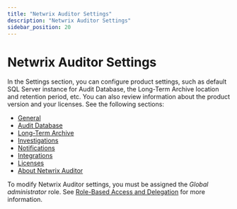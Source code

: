 ```yaml
---
title: "Netwrix Auditor Settings"
description: "Netwrix Auditor Settings"
sidebar_position: 20
---
```


# Netwrix Auditor Settings

In the Settings section, you can configure product settings, such as default SQL Server instance for
Audit Database, the Long-Term Archive location and retention period, etc. You can also review
information about the product version and your licenses. See the following sections:

- [General](/docs/auditor/10.8/admin/settings/general.md)
- [Audit Database](/docs/auditor/10.8/admin/settings/auditdatabase.md)
- [Long-Term Archive](/docs/auditor/10.8/admin/settings/longtermarchive.md)
- [Investigations](/docs/auditor/10.8/admin/settings/investigations.md)
- [Notifications](/docs/auditor/10.8/admin/settings/notifications.md)
- [Integrations](/docs/auditor/10.8/admin/settings/integrations.md)
- [Licenses](/docs/auditor/10.8/admin/settings/licenses.md)
- [About Netwrix Auditor](/docs/auditor/10.8/admin/settings/about.md)

To modify Netwrix Auditor settings, you must be assigned the _Global administrator_ role. See
[Role-Based Access and Delegation](/docs/auditor/10.8/admin/monitoringplans/delegation.md) for more information.
